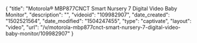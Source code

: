 {
    "title": "Motorola&reg; MBP877CNCT Smart Nursery 7 Digital Video Baby Monitor",
    "description": "",
    "videoid": "109982907",
    "date_created": "1502521564",
    "date_modified": "1504247455",
    "type": "captivate",
    "layout": "video",
    "url": "\/v\/motorola-mbp877cnct-smart-nursery-7-digital-video-baby-monitor\/109982907"
}